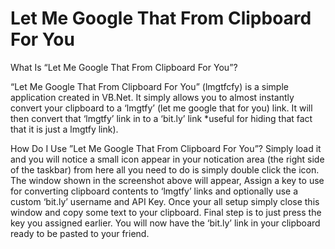 Let Me Google That From Clipboard For You
========

What Is “Let Me Google That From Clipboard For You”?

“Let Me Google That From Clipboard For You” (lmgtfcfy) is a simple application created in VB.Net.
It simply allows you to almost instantly convert your clipboard to a ‘lmgtfy’ (let me google that for you) link. It will then convert that ‘lmgtfy’ link in to a ‘bit.ly’ link *useful for hiding that fact that it is just a lmgtfy link).

How Do I Use ”Let Me Google That From Clipboard For You”?
Simply load it and you will notice a small icon appear in your notication area (the right side of the taskbar) from here all you need to do is simply double click the icon. The window shown in the screenshot above will appear, Assign a key to use for converting clipboard contents to ‘lmgtfy’ links and optionally use a custom ‘bit.ly’ username and API Key. Once your all setup simply close this window and copy some text to your clipboard. Final step is to just press the key you assigned earlier. You will now have the ‘bit.ly’ link in your clipboard ready to be pasted to your friend.

